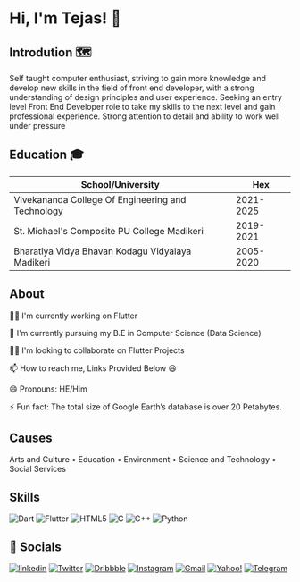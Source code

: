 # Hi, I'm Tejas! 👋

## Introdution 🗺️

Self taught computer enthusiast, striving to gain more knowledge and develop new skills in the field of front end developer, with a strong understanding of design principles and user experience. Seeking an entry level Front End Developer role to take my skills to the next level and gain professional experience. Strong attention to detail and ability to work well under pressure





## Education 🎓

| School/University             | Hex                                                                |
| ----------------- | ------------------------------------------------------------------ |
| Vivekananda College Of Engineering and Technology | 2021-2025 |
| St. Michael's Composite PU College Madikeri | 2019-2021 |
| Bharatiya Vidya Bhavan Kodagu Vidyalaya Madikeri | 2005-2020 |




## About
👩‍💻 I'm currently working on Flutter

🧠 I'm currently pursuing my B.E in Computer Science (Data Science)

👯‍♀️ I'm looking to collaborate on Flutter Projects

📫 How to reach me, Links Provided Below 😆

😄 Pronouns: HE/Him

⚡️ Fun fact: The total size of Google Earth’s database is over 20 Petabytes.


## Causes

Arts and Culture • Education • Environment • Science and Technology • Social Services
## Skills

![Dart](https://img.shields.io/badge/dart-%230175C2.svg?style=for-the-badge&logo=dart&logoColor=white) 
![Flutter](https://img.shields.io/badge/Flutter-%2302569B.svg?style=for-the-badge&logo=Flutter&logoColor=white)
![HTML5](https://img.shields.io/badge/html5-%23E34F26.svg?style=for-the-badge&logo=html5&logoColor=white)
![C](https://img.shields.io/badge/c-%2300599C.svg?style=for-the-badge&logo=c&logoColor=white)
![C++](https://img.shields.io/badge/c++-%2300599C.svg?style=for-the-badge&logo=c%2B%2B&logoColor=white)
![Python](https://img.shields.io/badge/python-3670A0?style=for-the-badge&logo=python&logoColor=ffdd54)

## 🔗 Socials


[![linkedin](https://img.shields.io/badge/linkedin-0A66C2?style=for-the-badge&logo=linkedin&logoColor=white)](https://www.linkedin.com/in/s-u-tejas/)
[![Twitter](https://img.shields.io/badge/Twitter-%231DA1F2.svg?style=for-the-badge&logo=Twitter&logoColor=white)](https://twitter.com/tejas_s_u)
[![Dribbble](https://img.shields.io/badge/Dribbble-EA4C89?style=for-the-badge&logo=dribbble&logoColor=white)](https://dribbble.com/tejas-s-u)
[![Instagram](https://img.shields.io/badge/Instagram-%23E4405F.svg?style=for-the-badge&logo=Instagram&logoColor=white)](https://www.instagram.com/tejas.s.u_/)
[![Gmail](https://img.shields.io/badge/Gmail-D14836?style=for-the-badge&logo=gmail&logoColor=white)](teju223652@gmail.com)
[![Yahoo!](https://img.shields.io/badge/Yahoo!-6001D2?style=for-the-badge&logo=Yahoo!&logoColor=white)](tejas_s.u@yahoo.com)
[![Telegram](https://img.shields.io/badge/Telegram-2CA5E0?style=for-the-badge&logo=telegram&logoColor=white)](@tejas-su)



